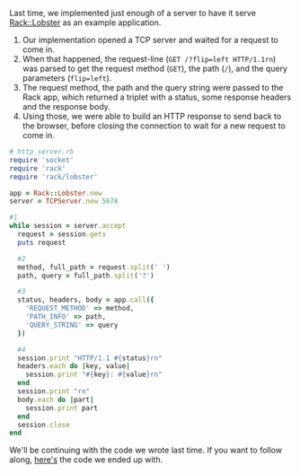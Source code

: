 Last time, we implemented just enough of a server to have it serve [Rack::Lobster](https://github.com/rack/rack/blob/master/lib/rack/lobster.rb) as an example application.

1. Our implementation opened a TCP server and waited for a request to come in.
2. When that happened, the request-line (`GET /?flip=left HTTP/1.1rn`) was parsed to get the request method (`GET`), the path (`/`), and the query parameters (`flip=left`).
3. The request method, the path and the query string were passed to the Rack app, which returned a triplet with a status, some response headers and the response body.
4. Using those, we were able to build an HTTP response to send back to the browser, before closing the connection to wait for a new request to come in.

```ruby    
# http_server.rb
require 'socket'
require 'rack'
require 'rack/lobster'

app = Rack::Lobster.new
server = TCPServer.new 5678

#1
while session = server.accept
  request = session.gets
  puts request

  #2
  method, full_path = request.split(' ')
  path, query = full_path.split('?')

  #3
  status, headers, body = app.call({
    'REQUEST_METHOD' => method,
    'PATH_INFO' => path,
    'QUERY_STRING' => query
  })

  #4
  session.print "HTTP/1.1 #{status}rn"
  headers.each do |key, value|
    session.print "#{key}: #{value}rn"
  end
  session.print "rn"
  body.each do |part|
    session.print part
  end
  session.close
end
```

We'll be continuing with the code we wrote last time. If you want to follow along, [here's](https://gist.github.com/jeffkreeftmeijer/7f08d1f7e381b9c552666750914925eb) the code we ended up with.
